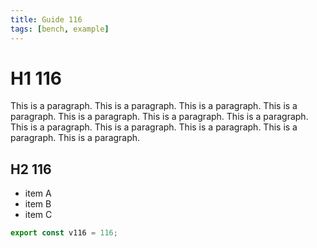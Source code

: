 ```yaml
---
title: Guide 116
tags: [bench, example]
---
```


# H1 116

This is a paragraph. This is a paragraph. This is a paragraph. This is a paragraph. This is a paragraph. This is a paragraph. This is a paragraph. This is a paragraph. This is a paragraph. This is a paragraph. This is a paragraph. This is a paragraph. 

## H2 116

- item A
- item B
- item C

```ts
export const v116 = 116;
```